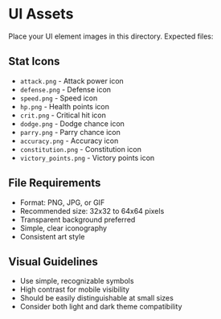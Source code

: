 # UI Assets

Place your UI element images in this directory. Expected files:

## Stat Icons
- `attack.png` - Attack power icon
- `defense.png` - Defense icon
- `speed.png` - Speed icon
- `hp.png` - Health points icon
- `crit.png` - Critical hit icon
- `dodge.png` - Dodge chance icon
- `parry.png` - Parry chance icon
- `accuracy.png` - Accuracy icon
- `constitution.png` - Constitution icon
- `victory_points.png` - Victory points icon

## File Requirements
- Format: PNG, JPG, or GIF
- Recommended size: 32x32 to 64x64 pixels
- Transparent background preferred
- Simple, clear iconography
- Consistent art style

## Visual Guidelines
- Use simple, recognizable symbols
- High contrast for mobile visibility
- Should be easily distinguishable at small sizes
- Consider both light and dark theme compatibility





